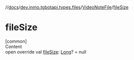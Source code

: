 //[docs](../../../index.md)/[dev.inmo.tgbotapi.types.files](../index.md)/[VideoNoteFile](index.md)/[fileSize](file-size.md)



# fileSize  
[common]  
Content  
open override val [fileSize](file-size.md): [Long](https://kotlinlang.org/api/latest/jvm/stdlib/kotlin/-long/index.html)? = null  



